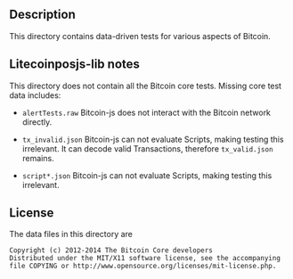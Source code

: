 Description
------------

This directory contains data-driven tests for various aspects of Bitcoin.


Litecoinposjs-lib notes
-------------------

This directory does not contain all the Bitcoin core tests.
Missing core test data includes:

* `alertTests.raw`
	Bitcoin-js does not interact with the Bitcoin network directly.

* `tx_invalid.json`
	Bitcoin-js can not evaluate Scripts, making testing this irrelevant.
	It can decode valid Transactions, therefore `tx_valid.json` remains.

* `script*.json`
	Bitcoin-js can not evaluate Scripts, making testing this irrelevant.


License
--------

The data files in this directory are

    Copyright (c) 2012-2014 The Bitcoin Core developers
    Distributed under the MIT/X11 software license, see the accompanying
    file COPYING or http://www.opensource.org/licenses/mit-license.php.
